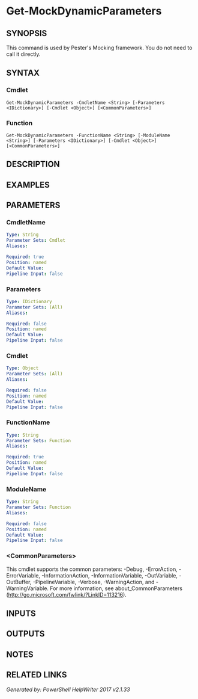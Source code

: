 ﻿# Get-MockDynamicParameters

## SYNOPSIS
This command is used by Pester's Mocking framework.  You do not need to call it directly.

## SYNTAX

### Cmdlet
```
Get-MockDynamicParameters -CmdletName <String> [-Parameters <IDictionary>] [-Cmdlet <Object>] [<CommonParameters>]
```

### Function
```
Get-MockDynamicParameters -FunctionName <String> [-ModuleName <String>] [-Parameters <IDictionary>] [-Cmdlet <Object>] [<CommonParameters>]
```

## DESCRIPTION


## EXAMPLES

## PARAMETERS

### CmdletName


```yaml
Type: String
Parameter Sets: Cmdlet
Aliases: 

Required: true
Position: named
Default Value: 
Pipeline Input: false
```

### Parameters


```yaml
Type: IDictionary
Parameter Sets: (All)
Aliases: 

Required: false
Position: named
Default Value: 
Pipeline Input: false
```

### Cmdlet


```yaml
Type: Object
Parameter Sets: (All)
Aliases: 

Required: false
Position: named
Default Value: 
Pipeline Input: false
```

### FunctionName


```yaml
Type: String
Parameter Sets: Function
Aliases: 

Required: true
Position: named
Default Value: 
Pipeline Input: false
```

### ModuleName


```yaml
Type: String
Parameter Sets: Function
Aliases: 

Required: false
Position: named
Default Value: 
Pipeline Input: false
```

### \<CommonParameters\>
This cmdlet supports the common parameters: -Debug, -ErrorAction, -ErrorVariable, -InformationAction, -InformationVariable, -OutVariable, -OutBuffer, -PipelineVariable, -Verbose, -WarningAction, and -WarningVariable. For more information, see about_CommonParameters (http://go.microsoft.com/fwlink/?LinkID=113216).

## INPUTS

## OUTPUTS

## NOTES

## RELATED LINKS


*Generated by: PowerShell HelpWriter 2017 v2.1.33*
